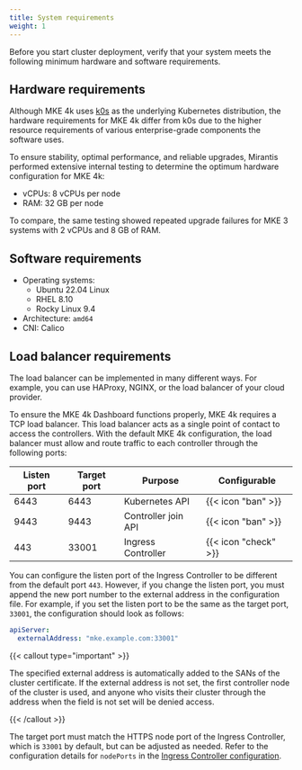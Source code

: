```yaml
---
title: System requirements
weight: 1
---
```


Before you start cluster deployment, verify that your system meets the following minimum hardware
and software requirements.

## Hardware requirements

Although MKE 4k uses [k0s](https://k0sproject.io/) as the underlying Kubernetes distribution, the hardware requirements for MKE 4k differ from k0s due to the higher resource requirements of various enterprise-grade components the software uses.

To ensure stability, optimal performance, and reliable upgrades, Mirantis performed extensive internal testing to determine the optimum hardware configuration for MKE 4k:

- vCPUs: 8 vCPUs per node
- RAM: 32 GB per node

To compare, the same testing showed repeated upgrade failures for MKE 3 systems with 2 vCPUs and 8 GB of RAM.


## Software requirements

- Operating systems:
  - Ubuntu 22.04 Linux
  - RHEL 8.10
  - Rocky Linux 9.4
- Architecture: `amd64`
- CNI: Calico

## Load balancer requirements

The load balancer can be implemented in many different ways. For example, you can use
HAProxy, NGINX, or the load balancer of your cloud provider.

To ensure the MKE 4k Dashboard functions properly, MKE 4k requires a TCP load balancer.
This load balancer acts as a single point of contact to access the controllers.
With the default MKE 4k configuration, the load balancer must allow and route traffic
to each controller through the following ports:

| Listen port | Target port | Purpose             | Configurable         |
| ----------- | ----------- | ------------------- | -------------------- |
| 6443        | 6443        | Kubernetes API      | {{< icon "ban" >}}   |
| 9443        | 9443        | Controller join API | {{< icon "ban" >}}   |
| 443         | 33001       | Ingress Controller  | {{< icon "check" >}} |

You can configure the listen port of the Ingress Controller to be different from
the default port `443`. However, if you change the listen port, you must append
the new port number to the external address in the configuration file. For example,
if you set the listen port to be the same as the target port, `33001`, the configuration
should look as follows:

```yaml
apiServer:
  externalAddress: "mke.example.com:33001"
```

{{< callout type="important" >}}

The specified external address is automatically added to the SANs of the cluster certificate. If
the external address is not set, the first controller node of the cluster is
used, and anyone who visits their cluster through the address when the field is
not set will be denied access.

{{< /callout >}}

The target port must match the HTTPS node port of the Ingress Controller,
which is `33001` by default, but can be adjusted as needed. Refer to the configuration
details for `nodePorts` in the 
[Ingress Controller configuration](../../configuration/ingress#configuration).


